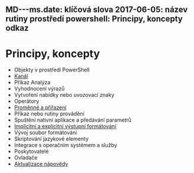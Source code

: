 MD---ms.date: klíčová slova 2017-06-05: název rutiny prostředí powershell: Principy, koncepty odkaz
---

# <a name="understanding-concepts"></a>Principy, koncepty

*  Objekty v prostředí PowerShell  
*  [Kanál](./fundamental/understanding-the-windows-powershell-pipeline.md)
*  Příkaz Analýza
*  Vyhodnocení výrazů
*  Vytvoření nabídky nebo uvozovací znaky
*  Operátory
*  [Proměnné a přiřazení](./fundamental/using-variables-to-store-objects.md)
*  Příkaz nebo rutiny provádění
*  Spuštění nativní aplikace a předávání parametrů
*  [Implicitní a explicitní výstupní formátování](./cookbooks/using-format-commands-to-change-output-view.md)
*  Vývoj soubor formátování
*  Skriptování jazykové elementy
*  Integrace s operačním systémem a služby
*  Poskytovatelé
*  Ovladače
*  [Aktualizace nápovědy](/powershell/module/Microsoft.PowerShell.Core/Update-Help)

